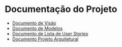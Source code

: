 # Documentação do Projeto

* [Documento de Visão](docVisao.md)
* [Documento de Modelos](docModelos.md)
* [Documento de Lista de User Stories](listaUSerStory.md)
* [Documento Projeto Arquitetural](docArquitetural.md)
